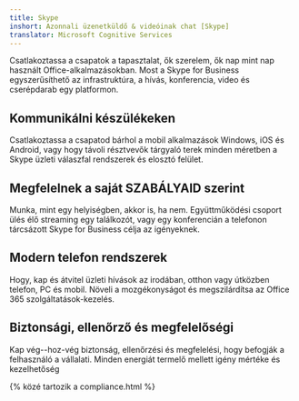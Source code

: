 ```yaml
---
title: Skype
inshort: Azonnali üzenetküldő & videóinak chat [Skype]
translator: Microsoft Cognitive Services
---
```


Csatlakoztassa a csapatok a tapasztalat, ők szerelem, ők nap mint nap használt Office-alkalmazásokban. Most a Skype for Business egyszerűsíthető az infrastruktúra, a hívás, konferencia, video és cserépdarab egy platformon. 

## Kommunikálni készülékeken
Csatlakoztassa a csapatod bárhol a mobil alkalmazások Windows, iOS és Android, vagy hogy távoli résztvevők tárgyaló terek minden méretben a Skype üzleti válaszfal rendszerek és elosztó felület.

## Megfelelnek a saját SZABÁLYAID szerint
Munka, mint egy helyiségben, akkor is, ha nem. Együttműködési csoport ülés élő streaming egy találkozót, vagy egy konferencián a telefonon tárcsázott Skype for Business célja az igényeknek. 

## Modern telefon rendszerek
Hogy, kap és átvitel üzleti hívások az irodában, otthon vagy útközben telefon, PC és mobil. Növeli a mozgékonyságot és megszilárdítsa az Office 365 szolgáltatások-kezelés. 

## Biztonsági, ellenőrző és megfelelőségi
Kap vég--hoz-vég biztonság, ellenőrzési és megfelelési, hogy befogják a felhasználó a vállalati. Minden energiát termelő mellett igény mértéke és kezelhetőség 

{% közé tartozik a compliance.html %}

